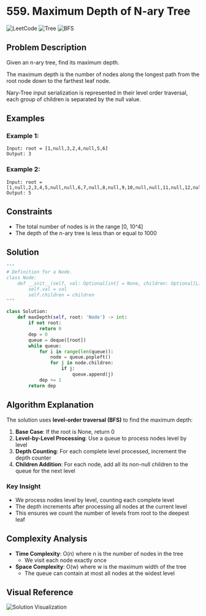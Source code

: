 # 559. Maximum Depth of N-ary Tree

![LeetCode](https://img.shields.io/badge/LeetCode-Easy-green)
![Tree](https://img.shields.io/badge/Topic-Tree-blue)
![BFS](https://img.shields.io/badge/Topic-BFS-orange)

## Problem Description

Given an n-ary tree, find its maximum depth.

The maximum depth is the number of nodes along the longest path from the root node down to the farthest leaf node.

Nary-Tree input serialization is represented in their level order traversal, each group of children is separated by the null value.

## Examples

### Example 1:

```
Input: root = [1,null,3,2,4,null,5,6]
Output: 3
```

### Example 2:

```
Input: root = [1,null,2,3,4,5,null,null,6,7,null,8,null,9,10,null,null,11,null,12,null,13,null,null,14]
Output: 5
```

## Constraints

- The total number of nodes is in the range [0, 10^4]
- The depth of the n-ary tree is less than or equal to 1000

## Solution

```python
"""
# Definition for a Node.
class Node:
    def __init__(self, val: Optional[int] = None, children: Optional[List['Node']] = None):
        self.val = val
        self.children = children
"""

class Solution:
    def maxDepth(self, root: 'Node') -> int:
        if not root:
            return 0
        dep = 0
        queue = deque([root])
        while queue:
            for i in range(len(queue)):
                node = queue.popleft()
                for j in node.children:
                    if j:
                        queue.append(j)
            dep += 1
        return dep
```

## Algorithm Explanation

The solution uses **level-order traversal (BFS)** to find the maximum depth:

1. **Base Case**: If the root is None, return 0
2. **Level-by-Level Processing**: Use a queue to process nodes level by level
3. **Depth Counting**: For each complete level processed, increment the depth counter
4. **Children Addition**: For each node, add all its non-null children to the queue for the next level

### Key Insight

- We process nodes level by level, counting each complete level
- The depth increments after processing all nodes at the current level
- This ensures we count the number of levels from root to the deepest leaf

## Complexity Analysis

- **Time Complexity**: O(n) where n is the number of nodes in the tree
  - We visit each node exactly once
- **Space Complexity**: O(w) where w is the maximum width of the tree
  - The queue can contain at most all nodes at the widest level

## Visual Reference

![Solution Visualization](https://res.cloudinary.com/dfo6ngde0/image/upload/v1755154858/Screenshot_2025-08-14_123043_xsc1zk.png)

